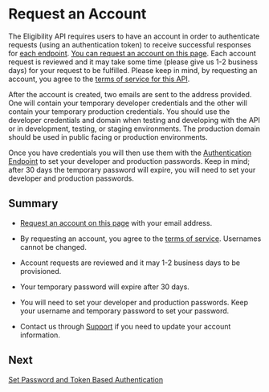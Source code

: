 # Request an Account

The Eligibility API requires users to have an account in order to authenticate requests (using an authentication token) to receive successful responses for [each endpoint](/endpoints). [You can request an account on this page](/request-an-account). Each account request is reviewed and it may take some time (please give us 1-2 business days) for your request to be fulfilled. Please keep in mind, by requesting an account, you agree to the [terms of service for this API](/terms-of-service). 

After the account is created, two emails are sent to the address provided. One will contain your temporary developer credentials and the other will contain your temporary production credentials. You should use the developer credentials and domain when testing and developing with the API or in development, testing, or staging environments. The production domain should be used in public facing or production environments.

Once you have credentials you will then use them with the [Authentication Endpoint](/endpoints) to set your developer and production passwords. Keep in mind; after 30 days the temporary password will expire, you will need to set your developer and production passwords.


## Summary
* [Request an account on this page](/request-an-account) with your email address. 

* By requesting an account, you agree to the [terms of service](terms-of-service).
Usernames cannot be changed.

* Account requests are reviewed and it may 1-2 business days to be provisioned.

* Your temporary password will expire after 30 days.

* You will need to set your developer and production passwords.
Keep your username and temporary password to set your password.

* Contact us through [Support](mailto:eligibilityapi@nycopportunity.nyc.gov) if you need to update your account information.

## Next
[Set Password and Token Based Authentication](/set-password-and-token-based-authentication)